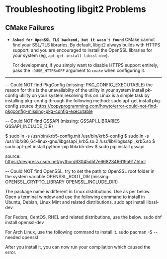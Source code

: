 Troubleshooting libgit2 Problems
================================

CMake Failures
--------------

* **`Asked for OpenSSL TLS backend, but it wasn't found`**
  CMake cannot find your SSL/TLS libraries.  By default, libgit2 always
  builds with HTTPS support, and you are encouraged to install the
  OpenSSL libraries for your system (eg, `apt-get install libssl-dev`).

  For development, if you simply want to disable HTTPS support entirely,
  pass the `-DUSE_HTTPS=OFF` argument to `cmake` when configuring it.
-------------------
-- Could NOT find PkgConfig (missing: PKG_CONFIG_EXECUTABLE) 
the reason for this is the unavailabilty of the utility in your system
install pk-config utility on your system,resolving this on Linux is a simple task by installing pkg-config through the following method:
     sudo apt-get install pkg-config
source :https://copyprogramming.com/howto/error-could-not-find-pkgconfig-missing-pkg-config-executable

-- Could NOT find GSSAPI (missing: GSSAPI_LIBRARIES GSSAPI_INCLUDE_DIR)

$ sudo ln -s /usr/bin/krb5-config.mit /usr/bin/krb5-config
$ sudo ln -s /usr/lib/x86_64-linux-gnu/libgssapi_krb5.so.2 /usr/lib/libgssapi_krb5.so
$ sudo apt-get install python-pip libkrb5-dev
$ sudo pip install gssapi

source: https://devpress.csdn.net/python/63045d5f7e6682346619a917.html

-- Could NOT find OpenSSL, try to set the path to OpenSSL root folder in the system variable OPENSSL_ROOT_DIR (missing: OPENSSL_CRYPTO_LIBRARY OPENSSL_INCLUDE_DIR)

The package name is different in Linux distributions. Use as per below.
Open a terminal window and use the following command to install in Ubuntu, Debian, Linux Mint and related distributions.
sudo apt install libssl-dev

For Fedora, CentOS, RHEL and related distributions, use the below.
sudo dnf install openssl-dev

For Arch Linux, use the following command to install it.
sudo pacman -S --needed openssl

After you install it, you can now run your compilation which caused the error.



